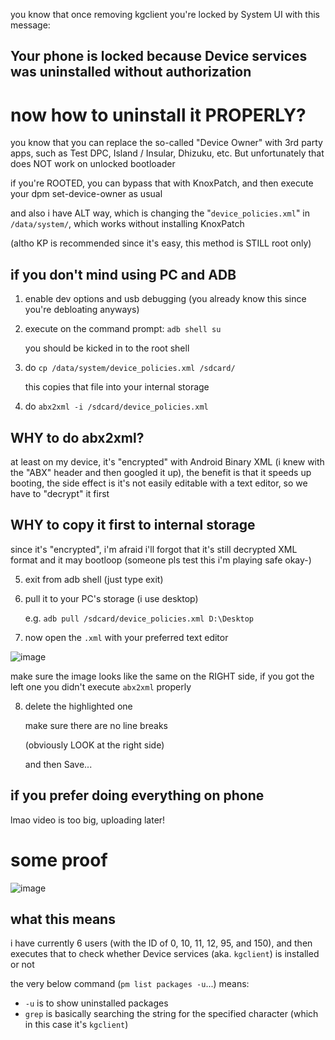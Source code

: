 you know that once removing kgclient you're locked by System UI with this message:

## Your phone is locked because Device services was uninstalled without authorization

# now how to uninstall it PROPERLY?

you know that you can replace the so-called "Device Owner" with 3rd party apps, such as Test DPC, Island / Insular, Dhizuku, etc. But unfortunately that does NOT work on unlocked bootloader

if you're ROOTED, you can bypass that with KnoxPatch, and then execute your dpm set-device-owner as usual

and also i have ALT way, which is changing the "`device_policies.xml`" in `/data/system/`, which works without installing KnoxPatch

(altho KP is recommended since it's easy, this method is STILL root only)

## if you don't mind using PC and ADB

1. enable dev options and usb debugging (you already know this since you're debloating anyways)
2. execute on the command prompt: `adb shell su`

   you should be kicked in to the root shell
3. do `cp /data/system/device_policies.xml /sdcard/`

   this copies that file into your internal storage
4. do `abx2xml -i /sdcard/device_policies.xml`

## WHY to do abx2xml?
at least on my device, it's "encrypted" with Android Binary XML (i knew with the "ABX" header and then googled it up), the benefit is that it speeds up booting, the side effect is it's not easily editable with a text editor, so we have to "decrypt" it first

## WHY to copy it first to internal storage
since it's "encrypted", i'm afraid i'll forgot that it's still decrypted XML format and it may bootloop (someone pls test this i'm playing safe okay-)

5. exit from adb shell (just type exit)
6. pull it to your PC's storage (i use desktop)

   e.g. `adb pull /sdcard/device_policies.xml D:\Desktop`
7. now open the `.xml` with your preferred text editor

![image](https://github.com/Antonomasia3/stuff/assets/89201774/47bdbcd7-7770-430a-a771-3f9345b015e7)

make sure the image looks like the same on the RIGHT side, if you got the left one you didn't execute `abx2xml` properly

8. delete the highlighted one

   make sure there are no line breaks

   (obviously LOOK at the right side)

   and then Save...

## if you prefer doing everything on phone
lmao video is too big, uploading later!

# some proof

![image](https://github.com/Antonomasia3/stuff/assets/89201774/9708415c-7626-4729-9323-009533dd4f66)

## what this means

i have currently 6 users (with the ID of 0, 10, 11, 12, 95, and 150), and then executes that to check whether Device services (aka. `kgclient`) is installed or not

the very below command (`pm list packages -u`...) means:

* `-u` is to show uninstalled packages
* `grep` is basically searching the string for the specified character (which in this case it's `kgclient`)
